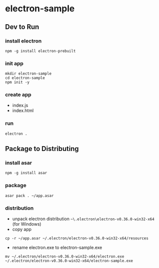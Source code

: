 # electron-sample

## Dev to Run
### install electron
```
npm -g install electron-prebuilt
```

### init app
```
mkdir electron-sample
cd electron-sample
npm init -y
```

### create app
* index.js
* index.html

### run
```
electron .
```

## Package to Distributing
### install asar
```
npm -g install asar
```

### package
```
asar pack . ~/app.asar
```

### distribution
* unpack electron distribution `~\.electron\electron-v0.36.0-win32-x64` (for Windows)
* copy app
```
cp -r ~/app.asar ~/.electron/electron-v0.36.0-win32-x64/resources
```
* rename electron.exe to electron-sample.exe
```
mv ~/.electron/electron-v0.36.0-win32-x64/electron.exe ~/.electron/electron-v0.36.0-win32-x64/electron-sample.exe
```


